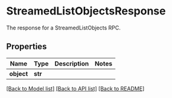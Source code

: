 # StreamedListObjectsResponse

The response for a StreamedListObjects RPC.

## Properties
Name | Type | Description | Notes
------------ | ------------- | ------------- | -------------
**object** | **str** |  | 

[[Back to Model list]](../README.md#documentation-for-models) [[Back to API list]](../README.md#documentation-for-api-endpoints) [[Back to README]](../README.md)


